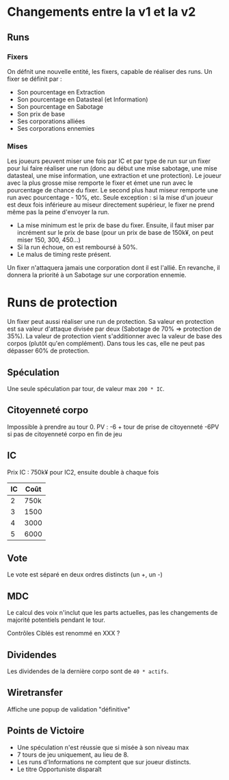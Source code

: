 # Changements entre la v1 et la v2

## Runs
### Fixers
On défnit une nouvelle entité, les fixers, capable de réaliser des runs.
Un fixer se définit par :

* Son pourcentage en Extraction
* Son pourcentage en Datasteal (et Information)
* Son pourcentage en Sabotage
* Son prix de base
* Ses corporations alliées
* Ses corporations ennemies

### Mises
Les joueurs peuvent miser une fois par IC et par type de run sur un fixer pour lui faire réaliser une run (donc au début une mise sabotage, une mise datasteal, une mise information, une extraction et une protection). Le joueur avec la plus grosse mise remporte le fixer et émet une run avec le pourcentage de chance du fixer. Le second plus haut miseur remporte une run avec pourcentage - 10%, etc. Seule exception : si la mise d'un joueur est deux fois inférieure au miseur directement supérieur, le fixer ne prend même pas la peine d'envoyer la run.

* La mise minimum est le prix de base du fixer. Ensuite, il faut miser par incrément sur le prix de base (pour un prix de base de 150k¥, on peut miser 150, 300, 450...)
* Si la run échoue, on est remboursé à 50%.
* Le malus de timing reste présent.

Un fixer n'attaquera jamais une corporation dont il est l'allié.
En revanche, il donnera la priorité à un Sabotage sur une corporation ennemie.

# Runs de protection
Un fixer peut aussi réaliser une run de protection. Sa valeur en protection est sa valeur d'attaque divisée par deux (Sabotage de 70% => protection de 35%).
La valeur de protection vient s'additionner avec la valeur de base des corpos (plutôt qu'en complément). Dans tous les cas, elle ne peut pas dépasser 60% de protection.

## Spéculation
Une seule spéculation par tour, de valeur max `200 * IC`.

## Citoyenneté corpo
Impossible à prendre au tour 0.
PV : -6 + tour de prise de citoyenneté
-6PV si pas de citoyenneté corpo en fin de jeu

## IC
Prix IC : 750k¥ pour IC2, ensuite double à chaque fois

| IC | Coût       |
|----|------------|
| 2  |  750k      |
| 3  |  1500      |
| 4  |  3000      |
| 5  |  6000      |


## Vote
Le vote est séparé en deux ordres distincts (un +, un -)

## MDC
Le calcul des voix n'inclut que les parts actuelles, pas les changements de majorité potentiels pendant le tour.

Contrôles Ciblés est renommé en XXX ?

## Dividendes
Les dividendes de la dernière corpo sont de `40 * actifs`.

## Wiretransfer
Affiche une popup de validation "définitive"

## Points de Victoire

* Une spéculation n'est réussie que si misée à son niveau max
* 7 tours de jeu uniquement, au lieu de 8.
* Les runs d'Informations ne comptent que sur joueur distincts.
* Le titre Opportuniste disparaît
